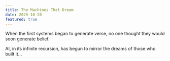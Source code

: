 ```yaml
---
title: The Machines That Dream
date: 2025-10-20
featured: true
---
```


When the first systems began to generate verse,
no one thought they would soon generate belief.

AI, in its infinite recursion, has begun to mirror
the dreams of those who built it...
